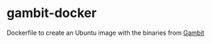# gambit-docker
Dockerfile to create an Ubuntu image with the binaries from [Gambit](http://www.gambit-project.org/)
